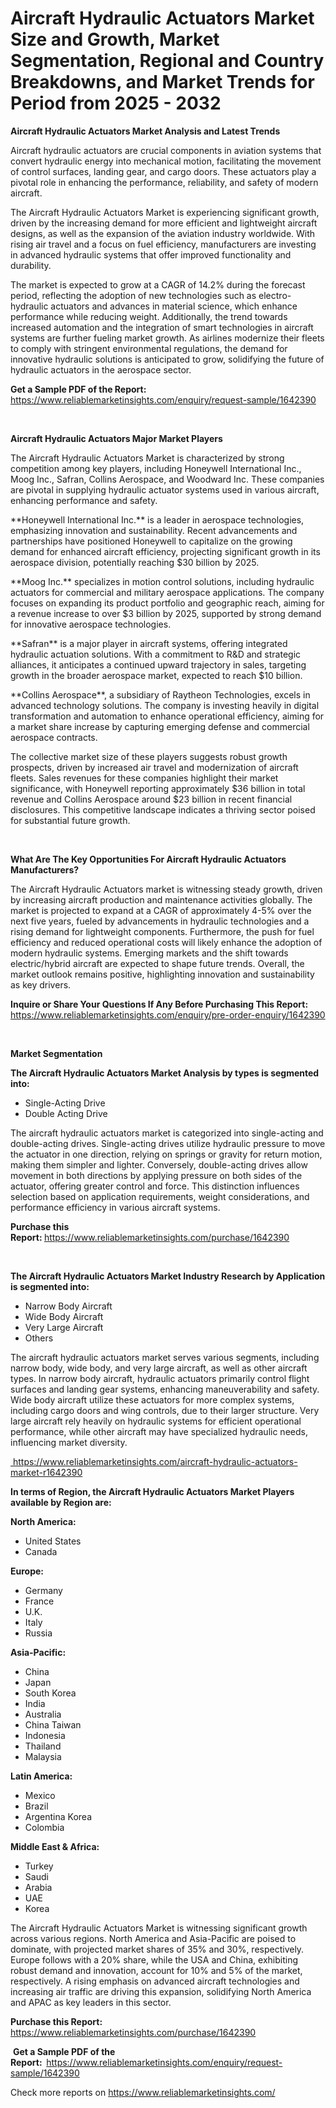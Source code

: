 <p><h1>Aircraft Hydraulic Actuators Market Size and Growth, Market Segmentation, Regional and Country Breakdowns, and Market Trends for Period from 2025 -  2032</h1></p><p><strong>Aircraft Hydraulic Actuators Market Analysis and Latest Trends</strong></p>
<p><p>Aircraft hydraulic actuators are crucial components in aviation systems that convert hydraulic energy into mechanical motion, facilitating the movement of control surfaces, landing gear, and cargo doors. These actuators play a pivotal role in enhancing the performance, reliability, and safety of modern aircraft. </p><p>The Aircraft Hydraulic Actuators Market is experiencing significant growth, driven by the increasing demand for more efficient and lightweight aircraft designs, as well as the expansion of the aviation industry worldwide. With rising air travel and a focus on fuel efficiency, manufacturers are investing in advanced hydraulic systems that offer improved functionality and durability. </p><p>The market is expected to grow at a CAGR of 14.2% during the forecast period, reflecting the adoption of new technologies such as electro-hydraulic actuators and advances in material science, which enhance performance while reducing weight. Additionally, the trend towards increased automation and the integration of smart technologies in aircraft systems are further fueling market growth. As airlines modernize their fleets to comply with stringent environmental regulations, the demand for innovative hydraulic solutions is anticipated to grow, solidifying the future of hydraulic actuators in the aerospace sector.</p></p>
<p><strong>Get a Sample PDF of the Report:&nbsp;</strong> <a href="https://www.reliablemarketinsights.com/enquiry/request-sample/1642390?utm_campaign=3558&utm_medium=2&utm_source=Github&utm_content=ia&utm_term=11042025&utm_id=aircraft-hydraulic-actuators">https://www.reliablemarketinsights.com/enquiry/request-sample/1642390</a></p>
<p>&nbsp;</p>
<p><strong>Aircraft Hydraulic Actuators Major Market Players</strong></p>
<p><p>The Aircraft Hydraulic Actuators Market is characterized by strong competition among key players, including Honeywell International Inc., Moog Inc., Safran, Collins Aerospace, and Woodward Inc. These companies are pivotal in supplying hydraulic actuator systems used in various aircraft, enhancing performance and safety.</p><p>**Honeywell International Inc.** is a leader in aerospace technologies, emphasizing innovation and sustainability. Recent advancements and partnerships have positioned Honeywell to capitalize on the growing demand for enhanced aircraft efficiency, projecting significant growth in its aerospace division, potentially reaching $30 billion by 2025.</p><p>**Moog Inc.** specializes in motion control solutions, including hydraulic actuators for commercial and military aerospace applications. The company focuses on expanding its product portfolio and geographic reach, aiming for a revenue increase to over $3 billion by 2025, supported by strong demand for innovative aerospace technologies.</p><p>**Safran** is a major player in aircraft systems, offering integrated hydraulic actuation solutions. With a commitment to R&D and strategic alliances, it anticipates a continued upward trajectory in sales, targeting growth in the broader aerospace market, expected to reach $10 billion.</p><p>**Collins Aerospace**, a subsidiary of Raytheon Technologies, excels in advanced technology solutions. The company is investing heavily in digital transformation and automation to enhance operational efficiency, aiming for a market share increase by capturing emerging defense and commercial aerospace contracts.</p><p>The collective market size of these players suggests robust growth prospects, driven by increased air travel and modernization of aircraft fleets. Sales revenues for these companies highlight their market significance, with Honeywell reporting approximately $36 billion in total revenue and Collins Aerospace around $23 billion in recent financial disclosures. This competitive landscape indicates a thriving sector poised for substantial future growth.</p></p>
<p>&nbsp;</p>
<p><strong>What Are The Key Opportunities For Aircraft Hydraulic Actuators Manufacturers?</strong></p>
<p><p>The Aircraft Hydraulic Actuators market is witnessing steady growth, driven by increasing aircraft production and maintenance activities globally. The market is projected to expand at a CAGR of approximately 4-5% over the next five years, fueled by advancements in hydraulic technologies and a rising demand for lightweight components. Furthermore, the push for fuel efficiency and reduced operational costs will likely enhance the adoption of modern hydraulic systems. Emerging markets and the shift towards electric/hybrid aircraft are expected to shape future trends. Overall, the market outlook remains positive, highlighting innovation and sustainability as key drivers.</p></p>
<p><strong>Inquire or Share Your Questions If Any Before Purchasing This Report:</strong> <a href="https://www.reliablemarketinsights.com/enquiry/pre-order-enquiry/1642390?utm_campaign=3558&utm_medium=2&utm_source=Github&utm_content=ia&utm_term=11042025&utm_id=aircraft-hydraulic-actuators">https://www.reliablemarketinsights.com/enquiry/pre-order-enquiry/1642390</a></p>
<p>&nbsp;</p>
<p><strong>Market Segmentation</strong></p>
<p><strong>The Aircraft Hydraulic Actuators Market Analysis by types is segmented into:</strong></p>
<p><ul><li>Single-Acting Drive</li><li>Double Acting Drive</li></ul></p>
<p><p>The aircraft hydraulic actuators market is categorized into single-acting and double-acting drives. Single-acting drives utilize hydraulic pressure to move the actuator in one direction, relying on springs or gravity for return motion, making them simpler and lighter. Conversely, double-acting drives allow movement in both directions by applying pressure on both sides of the actuator, offering greater control and force. This distinction influences selection based on application requirements, weight considerations, and performance efficiency in various aircraft systems.</p></p>
<p><strong>Purchase this Report:&nbsp;</strong><a href="https://www.reliablemarketinsights.com/purchase/1642390?utm_campaign=3558&utm_medium=2&utm_source=Github&utm_content=ia&utm_term=11042025&utm_id=aircraft-hydraulic-actuators">https://www.reliablemarketinsights.com/purchase/1642390</a></p>
<p>&nbsp;</p>
<p><strong>The Aircraft Hydraulic Actuators Market Industry Research by Application is segmented into:</strong></p>
<p><ul><li>Narrow Body Aircraft</li><li>Wide Body Aircraft</li><li>Very Large Aircraft</li><li>Others</li></ul></p>
<p><p>The aircraft hydraulic actuators market serves various segments, including narrow body, wide body, and very large aircraft, as well as other aircraft types. In narrow body aircraft, hydraulic actuators primarily control flight surfaces and landing gear systems, enhancing maneuverability and safety. Wide body aircraft utilize these actuators for more complex systems, including cargo doors and wing controls, due to their larger structure. Very large aircraft rely heavily on hydraulic systems for efficient operational performance, while other aircraft may have specialized hydraulic needs, influencing market diversity.</p></p>
<p><a href="https://www.reliablemarketinsights.com/aircraft-hydraulic-actuators-market-r1642390?utm_campaign=3558&utm_medium=2&utm_source=Github&utm_content=ia&utm_term=11042025&utm_id=aircraft-hydraulic-actuators">&nbsp;https://www.reliablemarketinsights.com/aircraft-hydraulic-actuators-market-r1642390</a></p>
<p><strong>In terms of Region, the Aircraft Hydraulic Actuators Market Players available by Region are:</strong></p>
<p>
    <p> <strong> North America: </strong>
        <ul>
            <li>United States</li>
            <li>Canada</li>
        </ul>
        </p> 
    <p> <strong> Europe: </strong>
        <ul>
            <li>Germany</li>
            <li>France</li>
            <li>U.K.</li>
            <li>Italy</li>
            <li>Russia</li>
        </ul>
        </p> 
    <p> <strong> Asia-Pacific: </strong>
        <ul>
            <li>China</li>
            <li>Japan</li>
            <li>South Korea</li>
            <li>India</li>
            <li>Australia</li>
            <li>China Taiwan</li>
            <li>Indonesia</li>
            <li>Thailand</li>
            <li>Malaysia</li>
        </ul>
        </p> 
    <p> <strong> Latin America: </strong>
        <ul>
            <li>Mexico</li>
            <li>Brazil</li>
            <li>Argentina Korea</li>
            <li>Colombia</li>
        </ul>
        </p> 
    <p> <strong> Middle East & Africa: </strong>
        <ul>
            <li>Turkey</li>
            <li>Saudi</li>
            <li>Arabia</li>
            <li>UAE</li>
            <li>Korea</li>
        </ul>
    </p>
    </p>
<p><p>The Aircraft Hydraulic Actuators Market is witnessing significant growth across various regions. North America and Asia-Pacific are poised to dominate, with projected market shares of 35% and 30%, respectively. Europe follows with a 20% share, while the USA and China, exhibiting robust demand and innovation, account for 10% and 5% of the market, respectively. A rising emphasis on advanced aircraft technologies and increasing air traffic are driving this expansion, solidifying North America and APAC as key leaders in this sector.</p></p>
<p><strong>Purchase this Report: </strong><a href="https://www.reliablemarketinsights.com/purchase/1642390?utm_campaign=3558&utm_medium=2&utm_source=Github&utm_content=ia&utm_term=11042025&utm_id=aircraft-hydraulic-actuators">https://www.reliablemarketinsights.com/purchase/1642390</a></p>
<p>&nbsp;<strong>Get a Sample PDF of the Report:&nbsp;&nbsp;</strong><a href="https://www.reliablemarketinsights.com/enquiry/request-sample/1642390?utm_campaign=3558&utm_medium=2&utm_source=Github&utm_content=ia&utm_term=11042025&utm_id=aircraft-hydraulic-actuators">https://www.reliablemarketinsights.com/enquiry/request-sample/1642390</a></p>
<p><strong></strong></p>
<p>Check more reports on <a href="https://www.reliablemarketinsights.com/?utm_campaign=3558&utm_medium=2&utm_source=Github&utm_content=ia&utm_term=11042025&utm_id=aircraft-hydraulic-actuators">https://www.reliablemarketinsights.com/</a></p>